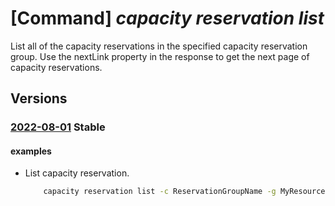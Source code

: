 # [Command] _capacity reservation list_

List all of the capacity reservations in the specified capacity reservation group. Use the nextLink property in the response to get the next page of capacity reservations.

## Versions

### [2022-08-01](/Resources/mgmt-plane/L3N1YnNjcmlwdGlvbnMve30vcmVzb3VyY2Vncm91cHMve30vcHJvdmlkZXJzL21pY3Jvc29mdC5jb21wdXRlL2NhcGFjaXR5cmVzZXJ2YXRpb25ncm91cHMve30vY2FwYWNpdHlyZXNlcnZhdGlvbnM=/2022-08-01.xml) **Stable**

<!-- mgmt-plane /subscriptions/{}/resourcegroups/{}/providers/microsoft.compute/capacityreservationgroups/{}/capacityreservations 2022-08-01 -->

#### examples

- List capacity reservation.
    ```bash
        capacity reservation list -c ReservationGroupName -g MyResourceGroup
    ```
